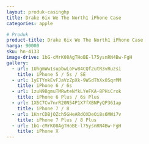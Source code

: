 ```yaml
---
layout: produk-casinghp
title: Drake 6ix We The North1 iPhone Case
categories: apple

# Produk
product-title: Drake 6ix We The North1 iPhone Case
harga: 90000
sku: hn-4133
image-drive: 1bG-cMrK08AgTHoBE-l75ysnRN4Bw-FgH
gallery:
  - url: 1UhgmWw1supbwLoFw84CQf2utR3vRuzsi
    title: iPhone 5 / 5s / SE
  - url: 1yETYnkEvFJaVzZpXk-9WSdThXx8SqrMM
    title: iPhone 6 / 6s
  - url: 1zuN9BgmuTMRwteNfkLYeFKA-8PHiCrok
    title: iPhone 6 Plus / 6s Plus
  - url: 1X6C7Cw7nrR20N54P1X7fXBNPyQP361ap
    title: iPhone 7 / 8
  - url: 1KnrCDBjOZch5GHeARdOXDeOi8s6MWi7v
    title: iPhone 7 Plus / 8 Plus
  - url: 1bG-cMrK08AgTHoBE-l75ysnRN4Bw-FgH
    title: iPhone X
---
```

